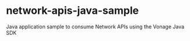 # network-apis-java-sample
Java application sample to consume Network APIs using the Vonage Java SDK
